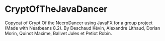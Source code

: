 # CryptOfTheJavaDancer
Copycat of Crypt Of the NecroDancer using JavaFX for a group project (Made with Neatbeans 8.2).
By Deschaud Kévin, Alexandre Lithaud, Dorian Morin, Quinot Maxime, Balivet Jules et Petiot Robin.
